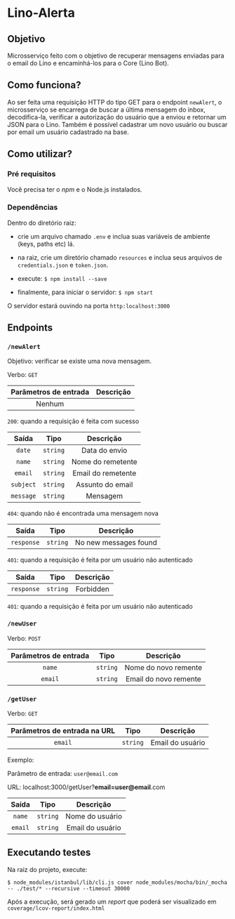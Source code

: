 # Lino-Alerta
## Objetivo
Microsserviço feito com o objetivo de recuperar mensagens enviadas para o email do Lino e encaminhá-los para o Core (Lino Bot).

## Como funciona?
Ao ser feita uma requisição HTTP do tipo GET para o endpoint ```newAlert```, o microsserviço se encarrega de buscar a última mensagem do inbox, decodifica-la, verificar a autorização do usuário que a enviou e retornar um JSON para o Lino.
Também é possível cadastrar um novo usuário ou buscar por email um usuário cadastrado na base.

## Como utilizar?

###  Pré requisitos
Você precisa ter o *npm* e o Node.js instalados.

### Dependências
Dentro do diretório raiz:

* crie um arquivo chamado ```.env``` e inclua suas variáveis de ambiente (keys, paths etc) lá.

* na raiz, crie um diretório chamado ```resources``` e inclua seus arquivos de ```credentials.json``` e ```token.json```.

* execute: ```$ npm install --save```

* finalmente, para iniciar o servidor:  ```$ npm start```

O servidor estará ouvindo na porta  ```http:localhost:3000```

## Endpoints
### ```/newAlert```

Objetivo: verificar se existe uma nova mensagem.

Verbo: ```GET```

| Parâmetros de entrada | Descrição |
| :-------------------: | :-------: |
| Nenhum                |


```200```: quando a requisição é feita com sucesso

| Saída         | Tipo           | Descrição          |
| :-----------: | :------------: | :----------------: |
| ```date```    | ``` string ``` | Data do envio      |
| ```name```    | ``` string ``` | Nome do remetente  |
| ```email```   | ``` string ``` | Email do remetente |
| ```subject``` | ``` string ``` | Assunto do email   |
| ```message``` | ``` string ``` | Mensagem           |

```404```: quando não é encontrada uma mensagem nova

| Saída          | Tipo           | Descrição             |
| :------------: | :------------: | :-------------------: |
| ```response``` | ``` string ``` | No new messages found |

```401```: quando a requisição é feita por um usuário não autenticado

| Saída          | Tipo           | Descrição |
| :------------: | :------------: | :-------: |
| ```response``` | ``` string ``` | Forbidden |

```401```: quando a requisição é feita por um usuário não autenticado

### ```/newUser```
Verbo: ```POST```

| Parâmetros de entrada | Tipo           | Descrição             |
| :-------------------: | :------------: | :-------------------: |
| ```name```            | ``` string ``` | Nome do novo remente  |
| ```email```           | ``` string ``` | Email do novo remente |

### ```/getUser```
Verbo: ```GET```

| Parâmetros de entrada na URL | Tipo           | Descrição        |
| :--------------------------: | :------------: | :--------------: |
| ```email```                  | ``` string ``` | Email do usuário |


Exemplo: 

Parâmetro de entrada: ```user@email.com```

URL: localhost:3000/getUser?**email=user@email**.com


| Saída       | Tipo           | Descrição        |
| :---------: | :------------: | :--------------: |
| ```name```  | ``` string ``` | Nome do usuário  |
| ```email``` | ``` string ``` | Email do usuário |


## Executando testes

Na raiz do projeto, execute:

 ```$ node_modules/istanbul/lib/cli.js cover node_modules/mocha/bin/_mocha -- ./test/* --recursive --timeout 30000```

Após a execução, será gerado um *report* que poderá ser visualizado em ```coverage/lcov-report/index.html``` 

